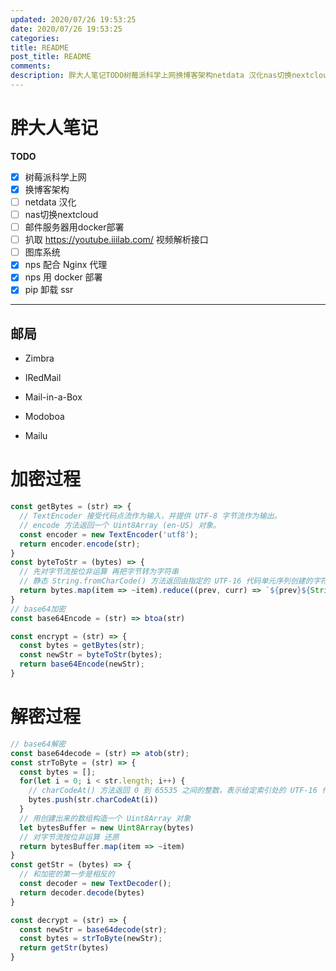 ```yaml
---
updated: 2020/07/26 19:53:25
date: 2020/07/26 19:53:25
categories: 
title: README
post_title: README
comments: 
description: 胖大人笔记TODO树莓派科学上网换博客架构netdata 汉化nas切换nextcloud邮件服务器用docker部署扒取 https //youtube.iiilab.com/ 视频解析接口图库系统nps 配合 Nginx 代理nps 用 docker 部署pip 卸载 ssr邮局
---
```

# 胖大人笔记



**TODO**

- [x] 树莓派科学上网
- [x] 换博客架构
- [ ] netdata 汉化
- [ ] nas切换nextcloud
- [ ] 邮件服务器用docker部署
- [ ] 扒取 https://youtube.iiilab.com/ 视频解析接口
- [ ] 图库系统
- [x] nps 配合 Nginx 代理
- [x] nps 用 docker 部署
- [x] pip 卸载 ssr

----

## 邮局

- Zimbra
- IRedMail
- Mail-in-a-Box
- Modoboa

- Mailu


# 加密过程

```js
const getBytes = (str) => {
  // TextEncoder 接受代码点流作为输入，并提供 UTF-8 字节流作为输出。
  // encode 方法返回一个 Uint8Array (en-US) 对象。
  const encoder = new TextEncoder('utf8');
  return encoder.encode(str);
}
const byteToStr = (bytes) => {
  // 先对字节流按位非运算 再把字节转为字符串
  // 静态 String.fromCharCode() 方法返回由指定的 UTF-16 代码单元序列创建的字符串。
  return bytes.map(item => ~item).reduce((prev, curr) => `${prev}${String.fromCharCode(curr)}`, '')
}
// base64加密
const base64Encode = (str) => btoa(str)

const encrypt = (str) => {
  const bytes = getBytes(str);
  const newStr = byteToStr(bytes);
  return base64Encode(newStr);
}
```

# 解密过程

```js
// base64解密
const base64decode = (str) => atob(str);
const strToByte = (str) => {
  const bytes = [];
  for(let i = 0; i < str.length; i++) {
    // charCodeAt() 方法返回 0 到 65535 之间的整数，表示给定索引处的 UTF-16 代码单元
    bytes.push(str.charCodeAt(i))
  }
  // 用创建出来的数组构造一个 Uint8Array 对象
  let bytesBuffer = new Uint8Array(bytes)
  // 对字节流按位非运算 还原
  return bytesBuffer.map(item => ~item)
}
const getStr = (bytes) => {
  // 和加密的第一步是相反的
  const decoder = new TextDecoder();
  return decoder.decode(bytes)
}

const decrypt = (str) => {
  const newStr = base64decode(str);
  const bytes = strToByte(newStr);
  return getStr(bytes)
}
```



